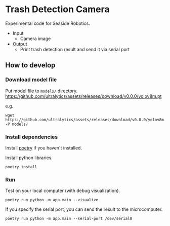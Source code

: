 # Trash Detection Camera
Experimental code for Seaside Robotics.

- Input
  - Camera image
- Output
  - Print trash detection result and send it via serial port

## How to develop

### Download model file
Put model file to `models/` directory.
https://github.com/ultralytics/assets/releases/download/v0.0.0/yolov8m.pt

e.g.
```
wget https://github.com/ultralytics/assets/releases/download/v0.0.0/yolov8m.pt -P models/
```

### Install dependencies
Install [poetry](https://python-poetry.org/docs/#installation) if you haven't installed.

Install python libraries.
```
poetry install
```

### Run
Test on your local computer (with debug visualization).
```
poetry run python -m app.main --visualize
```

If you specify the serial port, you can send the result to the microcomputer.
```
poetry run python -m app.main --serial-port /dev/serial0
```
